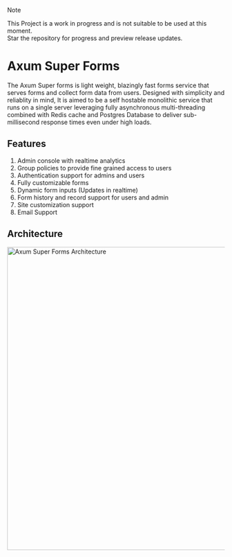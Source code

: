 > [!NOTE]  
> This Project is a work in progress and is not suitable to be used at this moment.<br>
> Star the repository for progress and preview release updates.

# Axum Super Forms
The Axum Super forms is light weight, blazingly fast forms service that serves forms and collect form data from users. Designed with simplicity and reliablity in mind, It is aimed to be a self hostable monolithic service that runs on a single server leveraging fully asynchronous multi-threading combined with Redis cache and Postgres Database to deliver sub-millisecond response times even
under high loads.

## Features
1. Admin console with realtime analytics
2. Group policies to provide fine grained access to users
3. Authentication support for admins and users
5. Fully customizable forms
6. Dynamic form inputs (Updates in realtime)
8. Form history and record support for users and admin
9. Site customization support
10. Email Support

## Architecture
<img width="700" alt="Axum Super Forms Architecture" src="https://github.com/user-attachments/assets/f2026e3c-75e4-42cf-adf9-7faadc9d17a0">

 
